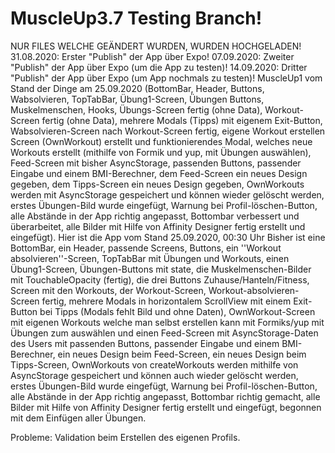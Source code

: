 # MuscleUp3.7 Testing Branch!
NUR FILES WELCHE GEÄNDERT WURDEN, WURDEN HOCHGELADEN!
31.08.2020: Erster "Publish" der App über Expo!
07.09.2020: Zweiter "Publish" der App über Expo (um die App zu testen)!
14.09.2020: Dritter "Publish" der App über Expo (um App nochmals zu testen)!
MuscleUp1 vom Stand der Dinge am 25.09.2020 (BottomBar, Header, Buttons, Wabsolvieren, TopTabBar, Übung1-Screen, Übungen Buttons, Muskelmenschen, Hooks, Übungs-Screen fertig (ohne Data), Workout-Screen fertig (ohne Data), mehrere Modals (Tipps) mit eigenem Exit-Button, Wabsolvieren-Screen nach Workout-Screen fertig, eigene Workout erstellen Screen (OwnWorkout) erstellt und funktionierendes Modal, welches neue Workouts erstellt (mithilfe von Formik und yup, mit Übungen auswählen), Feed-Screen mit bisher AsyncStorage, passenden Buttons, passender Eingabe und einem BMI-Berechner, dem Feed-Screen ein neues Design gegeben, dem Tipps-Screen ein neues Design gegeben, OwnWorkouts werden mit AsyncStorage gespeichert und können wieder gelöscht werden, erstes Übungen-Bild wurde eingefügt, Warnung bei Profil-löschen-Button, alle Abstände in der App richtig angepasst, Bottombar verbessert und überarbeitet, alle Bilder mit Hilfe von Affinity Designer fertig erstellt und eingefügt).
Hier ist die App vom Stand 25.09.2020, 00:30 Uhr
Bisher ist eine BottomBar, ein Header, passende Screens, Buttons, ein ''Workout absolvieren''-Screen, TopTabBar mit Übungen und Workouts, einen Übung1-Screen, Übungen-Buttons mit state, die Muskelmenschen-Bilder mit TouchableOpacity (fertig), die drei Buttons Zuhause/Hanteln/Fitness, Screen mit den Workouts, der Workout-Screen, Workout-absolvieren-Screen fertig, mehrere Modals in horizontalem ScrollView mit einem Exit-Button bei Tipps (Modals fehlt Bild und ohne Daten), OwnWorkout-Screen mit eigenen Workouts welche man selbst erstellen kann mit Formiks/yup mit Übungen zum auswählen und einen Feed-Screen mit AsyncStorage-Daten des Users mit passenden Buttons, passender Eingabe und einem BMI-Berechner, ein neues Design beim Feed-Screen, ein neues Design beim Tipps-Screen, OwnWorkouts von createWorkouts werden mithilfe von AsyncStorage gespeichert und können auch wieder gelöscht werden, erstes Übungen-Bild wurde eingefügt, Warnung bei Profil-löschen-Button, alle Abstände in der App richtig angepasst, Bottombar richtig gemacht, alle Bilder mit Hilfe von Affinity Designer fertig erstellt und eingefügt, begonnen mit dem Einfügen aller Übungen.

Probleme: Validation beim Erstellen des eigenen Profils.
